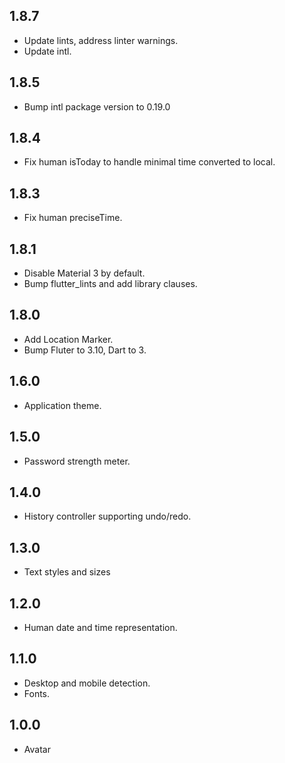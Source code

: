 ## 1.8.7

- Update lints, address linter warnings.
- Update intl.

## 1.8.5

- Bump intl package version to 0.19.0

## 1.8.4

- Fix human isToday to handle minimal time converted to local.

## 1.8.3

- Fix human preciseTime.

## 1.8.1

- Disable Material 3 by default.
- Bump flutter_lints and add library clauses.

## 1.8.0

- Add Location Marker.
- Bump Fluter to 3.10, Dart to 3.

## 1.6.0

- Application theme.

## 1.5.0

- Password strength meter.

## 1.4.0

- History controller supporting undo/redo.

## 1.3.0

- Text styles and sizes

## 1.2.0

- Human date and time representation.

## 1.1.0

- Desktop and mobile detection.
- Fonts.

## 1.0.0

- Avatar
